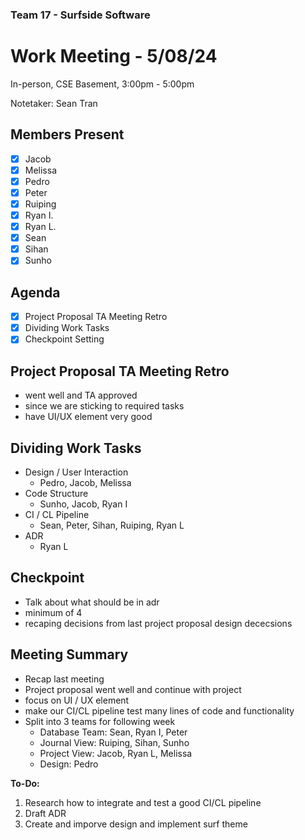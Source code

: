 ### Team 17 - Surfside Software
# Work Meeting - 5/08/24
In-person, CSE Basement, 3:00pm - 5:00pm

Notetaker: Sean Tran

## Members Present
- [x] Jacob
- [x] Melissa
- [x] Pedro
- [x] Peter
- [x] Ruiping
- [x] Ryan I.
- [x] Ryan L.
- [x] Sean
- [x] Sihan
- [x] Sunho

## Agenda
- [x] Project Proposal TA Meeting Retro
- [x] Dividing Work Tasks
- [x] Checkpoint Setting 

## Project Proposal TA Meeting Retro
- went well and TA approved
- since we are sticking to required tasks 
- have UI/UX element very good 
  
## Dividing Work Tasks
- Design / User Interaction
  - Pedro, Jacob, Melissa 
- Code Structure
  - Sunho, Jacob, Ryan I
- CI / CL Pipeline
  - Sean, Peter, Sihan, Ruiping, Ryan L
- ADR
  - Ryan L
  
## Checkpoint
- Talk about what should be in adr
- minimum of 4
- recaping decisions from last project proposal design dececsions 

## Meeting Summary
- Recap last meeting 
- Project proposal went well and continue with project
- focus on UI / UX element
- make our CI/CL pipeline test many lines of code and functionality
- Split into 3 teams for following week
  - Database Team: Sean, Ryan I, Peter
  - Journal View: Ruiping, Sihan, Sunho
  - Project View: Jacob, Ryan L, Melissa
  - Design: Pedro

**To-Do:**
1. Research how to integrate and test a good CI/CL pipeline
2. Draft ADR
3. Create and imporve design and implement surf theme
